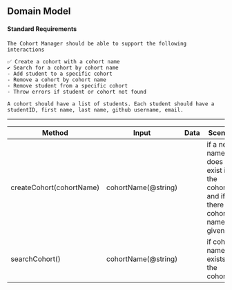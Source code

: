 ## Domain Model

#### Standard Requirements
```
The Cohort Manager should be able to support the following interactions

✅ Create a cohort with a cohort name
✔ Search for a cohort by cohort name
- Add student to a specific cohort
- Remove a cohort by cohort name
- Remove student from a specific cohort
- Throw errors if student or cohort not found

A cohort should have a list of students. Each student should have a studentID, first name, last name, github username, email.
```
--- 

| Method  | Input | Data | Scenario | Output |
| ------- | ----- | ---- | -------- | ------ |
| createCohort(cohortName) | cohortName(@string) | | if a new name does not exist in the cohortList and if there is a cohort name given |  cohortList[{ name: 'Cohort 1', students: [ ] }] |
| searchCohort() | cohortName(@string) | | if cohort name exists in the cohort list | return cohort being searched |


